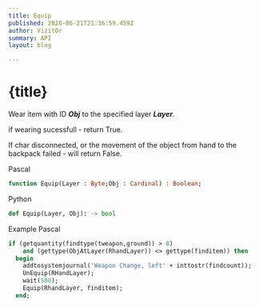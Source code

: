 ```yaml
---
title: Equip
published: 2020-06-21T21:36:59.459Z
author: Vizit0r
summary: API
layout: blog

---
```


# {title}

Wear item with ID ***Obj*** to the specified layer ***Layer***.

if wearing sucessfull - return True.

If char disconnected, or the movement of the object from hand to the backpack failed - will return False.


Pascal

```pascal
function Equip(Layer : Byte;Obj : Cardinal) : Boolean;

```




Python
```python
def Equip(Layer, Obj): -> bool
``` 





Example Pascal

```pascal
if (getquantity(findtype(tweapon,ground)) > 0) 
    and (gettype(ObjAtLayer(RhandLayer)) <> gettype(finditem)) then 
  begin 
    addtosystemjournal('Weapon Change, left' + inttostr(findcount)); 
    UnEquip(RHandLayer); 
    wait(500); 
    Equip(RhandLayer, finditem); 
  end;
```


